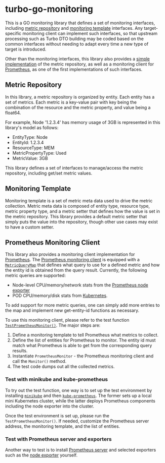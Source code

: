 # turbo-go-monitoring

This is a GO monitoring library that defines a set of monitoring interfaces, including
[metric repository](pkg/repository/repository.go) and [monitoring template](pkg/template/monitoring_template.go)
interfaces.  Any target-specific monitoring client can implement such interfaces, so that upstream processing such as
Turbo DTO building may be coded based on the common interfaces without needing to adapt every time a new type of target
is introduced.

Other than the monitoring interfaces, this library also provides a [simple implementation](pkg/repository/simpleRepo)
of the metric repository, as well as a monitoring client for [Prometheus](https://prometheus.io/), as one of the first
implementations of such interfaces.

## Metric Repository

In this library, a metric repository is organized by entity.  Each entity has a set of metrics.  Each metric is a
key-value pair with key being the combination of the resource and the metric property, and value being a float64.

For example, Node '1.2.3.4' has memory usage of 3GB is represented in this library's model as follows:
* EntityType: Node
* EntityId: 1.2.3.4
* ResourceType: MEM
* MetricPropertyType: Used
* MetricValue: 3GB

This library defines a set of interfaces to manage/access the metric repository, including get/set metric values.

## Monitoring Template

Monitoring template is a set of metric meta data used to drive the metric collection.  Metric meta data is composed of
entity type, resource type, metric property type, and a metric setter that defines how the value is set in the metric
repository.  This library provides a default metric setter that simply puts the value into the repository, though
other use cases may exist to have a custom setter.

## Prometheus Monitoring Client

This library also provides a monitoring client implementation for [Prometheus](https://prometheus.io/).  The
[Prometheus monitoring client](pkg/prometheus) is equipped with a
[`MetricQueryMap`](pkg/prometheus/prometheus_queries.go) that defines what query to use for a defined metric and how
the entity id is obtained from the query result.  Currently, the following metric queries are supported:
* Node-level CPU/memory/network stats from the [Prometheus node exporter](https://github.com/prometheus/node_exporter)
* POD CPU/memory/disk stats from [Kubernetes](https://github.com/kubernetes/kubernetes).

To add support for more metric queries, one can simply add more entries to the map and implement new get-entity-id
functions as necessary.

To use this monitoring client, please refer to the test function
[`TestPrometheusMonitor()`](pkg/prometheus/prometheus_monitoring_client_test.go).  The major steps are:
1. Define a monitoring template to tell Prometheus what metrics to collect.
2. Define the list of entities for Prometheus to monitor.  The entity id must match what Prometheus is able to get from
the corresponding query results.
3. Instantiate `PrometheusMonitor` - the Prometheus monitoring client and call the `Monitor()` method.
4. The test code dumps out all the collected metrics.


### Test with minikube and kube-prometheus

To try out the test function, one way is to set up the test environment by installing
[`minikube`](https://github.com/kubernetes/minikube) and then
[`kube-prometheus`](https://github.com/coreos/prometheus-operator/tree/master/contrib/kube-prometheus).  The former
sets up a local mini Kubernetes cluster, while the latter deploys Prometheus components including the node exporter
into the cluster.

Once the test environment is set up, please run the `TestPrometheusMonitor()`.  If needed, customize the Prometheus
server address, the monitoring template, and the list of entities.

### Test with Prometheus server and exporters

Another way to test is to install [Prometheus server](https://prometheus.io/docs/introduction/install/) and selected
exporters such as the [node exporter](https://github.com/prometheus/node_exporter) yourself.
